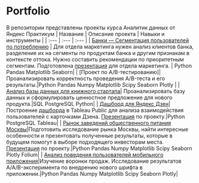 # Portfolio
В репозитории представлены проекты курса Аналитик данных от Яндекс Практикум
| Название | Описание проекта | Навыки и инструменты |
| :---         | :---         | :---         |
| [Банки — Сегментация пользователей по потреблению](bank_clients_churn_final_project.ipynb)   | Для отдела маркетинга нужен анализ клиентов банка, разделение их на сегменты по продуктам банка и другим признакам в контексте оттока. Нужно составить рекомендации по приоритетным сегментам. Подготовлена [презентация](https://disk.yandex.ru/i/eAXAkwOIkaG4Tw) для отдела маркетинга. | Python Pandas Matplotlib Seaborn|
| [Проект по А/B-тестированию]|Проанализировать корректность проведения A/B-теста и его результаты.|Python Pandas Numpy Matplotlib Scipy Seaborn Plotly |
| [Анализ базы данных для книжного стартапа](sql_final_project.ipynb)| Проанализировать базу данных и сформулировать ценностное предложение для нового продукта.|SQL PostgreSQL Python|
| [Дашборд для Яндекс Дзен](tableau_dashboard_dzen_project.ipynb)|Построение [дашборда](https://public.tableau.com/app/profile/nick.mose/viz/dzen_mnn_21july2023/DashboardDzen) в Tableau Public для анализа взаимодействия пользователей с карточками Дзена. [Презентация](https://disk.yandex.ru/i/1BEIB8kgWSa2kA) по проекту.|Python PostgreSQL Tableau|
| [Рынок заведений общественного питания Москвы](https://nbviewer.org/github/mishinnik/Portfolio/blob/main/moscow_cafe.ipynb)|Подготовить исследование рынка Москвы, найти интересные особенности и презентовать полученные результаты, которые в будущем помогут в выборе подходящего инвесторам места. [Презентация](https://disk.yandex.ru/i/J0mIwWQxb66kGw) по проекту.|Python Pandas Numpy Matplotlib Scipy Seaborn Plotly Folium|
| [Анализ поведения пользователей мобильного приложения](behavior_app_users_aab_tests.ipynb)|Изучение воронки продаж. Исследование результатов A/A/B-эксперимента по внедрению нового шрифта в приложении.|Python Pandas Numpy Matplotlib Scipy Seaborn Plotly|
